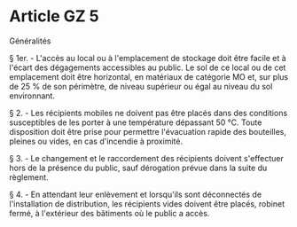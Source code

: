 # Article GZ 5

Généralités

§ 1er. - L'accès au local ou à l'emplacement de stockage doit être facile et à l'écart des dégagements accessibles au public. Le sol de ce local ou de cet emplacement doit être horizontal, en matériaux de catégorie MO et, sur plus de 25 % de son périmètre, de niveau supérieur ou égal au niveau du sol environnant.

§ 2. - Les récipients mobiles ne doivent pas être placés dans des conditions susceptibles de les porter à une température dépassant 50 °C. Toute disposition doit être prise pour permettre l'évacuation rapide des bouteilles, pleines ou vides, en cas d'incendie à proximité.

§ 3. - Le changement et le raccordement des récipients doivent s'effectuer hors de la présence du public, sauf dérogation prévue dans la suite du règlement.

§ 4. - En attendant leur enlèvement et lorsqu'ils sont déconnectés de l'installation de distribution, les récipients vides doivent être placés, robinet fermé, à l'extérieur des bâtiments où le public a accès.
